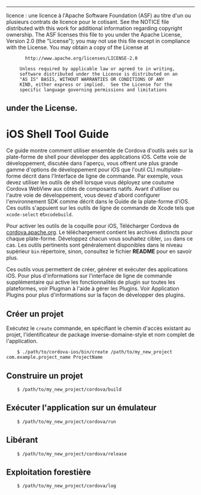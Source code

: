 * * *

licence : une licence à l'Apache Software Foundation (ASF) au titre d'un ou plusieurs contrats de licence pour le cotisant. See the NOTICE file distributed with this work for additional information regarding copyright ownership. The ASF licenses this file to you under the Apache License, Version 2.0 (the "License"); you may not use this file except in compliance with the License. You may obtain a copy of the License at

           http://www.apache.org/licenses/LICENSE-2.0
    
         Unless required by applicable law or agreed to in writing,
         software distributed under the License is distributed on an
         "AS IS" BASIS, WITHOUT WARRANTIES OR CONDITIONS OF ANY
         KIND, either express or implied.  See the License for the
         specific language governing permissions and limitations
    

## under the License.

# iOS Shell Tool Guide

Ce guide montre comment utiliser ensemble de Cordova d'outils axés sur la plate-forme de shell pour développer des applications iOS. Cette voie de développement, discutée dans l'aperçu, vous offrent une plus grande gamme d'options de développement pour iOS que l'outil CLI multiplate-forme décrit dans l'Interface de ligne de commande. Par exemple, vous devez utiliser les outils de shell lorsque vous déployez une coutume Cordova WebView aux côtés de composants natifs. Avant d'utiliser ou l'autre voie de développement, vous devez d'abord configurer l'environnement SDK comme décrit dans le Guide de la plate-forme d'iOS. Ces outils s'appuient sur les outils de ligne de commande de Xcode tels que `xcode-select` et`xcodebuild`.

Pour activer les outils de la coquille pour iOS, Télécharger Cordova de [cordova.apache.org][1]. Le téléchargement contient les archives distincts pour chaque plate-forme. Développez chacun vous souhaitez cibler, `ios` dans ce cas. Les outils pertinents sont généralement disponibles dans le niveau supérieur `bin` répertoire, sinon, consultez le fichier **README** pour en savoir plus.

 [1]: http://cordova.apache.org

Ces outils vous permettent de créer, générer et exécuter des applications iOS. Pour plus d'informations sur l'interface de ligne de commande supplémentaire qui active les fonctionnalités de plugin sur toutes les plateformes, voir Plugman à l'aide à gérer les Plugins. Voir Application Plugins pour plus d'informations sur la façon de développer des plugins.

## Créer un projet

Exécutez le `create` commande, en spécifiant le chemin d'accès existant au projet, l'identificateur de package inverse-domaine-style et nom complet de l'application.

        $ ./path/to/cordova-ios/bin/create /path/to/my_new_project com.example.project_name ProjectName
    

## Construire un projet

        $ /path/to/my_new_project/cordova/build
    

## Exécuter l'application sur un émulateur

        $ /path/to/my_new_project/cordova/run
    

## Libérant

        $ /path/to/my_new_project/cordova/release
    

## Exploitation forestière

        $ /path/to/my_new_project/cordova/log